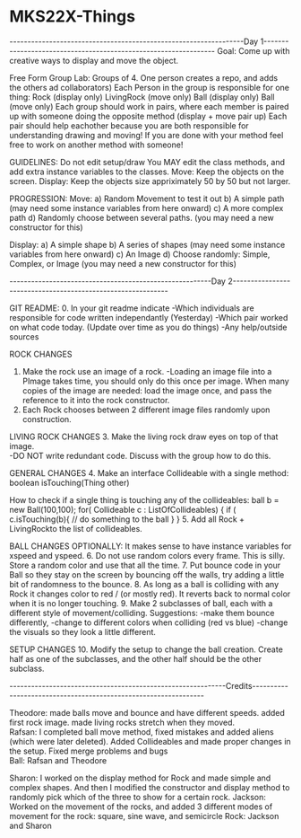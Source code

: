 # MKS22X-Things
-----------------------------------------------------------------Day 1----------------------------------------------------------------
Goal:
    Come up with creative ways to display and move the object.

Free Form Group Lab:
    Groups of 4. One person creates a repo, and adds the others ad collaborators)
    Each Person in the group is responsible for one thing:
        Rock (display only)
        LivingRock (move only)
        Ball (display only)
        Ball (move only)
    Each group should work in pairs, where each member is paired up with someone doing the opposite method (display + move pair up)
    Each pair should help eachother because you are both responsible for understanding drawing and moving!
    If you are done with your method feel free to work on another method with someone!


GUIDELINES:
    Do not edit setup/draw
    You MAY edit the class methods, and add extra instance variables to the classes.
    Move:
        Keep the objects on the screen.
    Display:
        Keep the objects size appriximately 50 by 50 but not larger.

PROGRESSION:
Move:
    a) Random Movement to test it out
    b) A simple path (may need some instance variables from here onward)
    c) A more complex path
    d) Randomly choose between several paths.  (you may need a new constructor for this)

Display:
    a) A simple shape
    b) A series of shapes (may need some instance variables from here onward)
    c) An Image
    d) Choose randomly: Simple, Complex, or Image  (you may need a new constructor for this)

--------------------------------------------------------Day 2------------------------------------------------------------

GIT README:
0. In your git readme indicate
-Which individuals are responsible for code written independantly (Yesterday)
-Which pair worked on what code today. (Update over time as you do things)
-Any help/outside sources

ROCK CHANGES
1. Make the rock use an image of a rock.
    -Loading an image file into a PImage takes time, you should only do this once per image. When many copies of the image are needed: load the image once, and pass the reference to it into the rock constructor.
2. Each Rock chooses between 2 different image files randomly upon construction.

LIVING ROCK CHANGES
3. Make the living rock draw eyes on top of that image.      
    -DO NOT write redundant code. Discuss with the group how to do this.

GENERAL CHANGES
4. Make an interface Collideable with a single method:
    boolean isTouching(Thing other)

How to check if a single thing is touching any of the collideables:
ball b = new Ball(100,100);
for( Collideable c : ListOfCollideables) {
   if ( c.isTouching(b){
        // do something to the ball
    }
}
5. Add all Rock + LivingRockto the list of collideables.

BALL CHANGES
OPTIONALLY: It makes sense to have instance variables for xspeed and yspeed.
6. Do not use random colors every frame. This is silly. Store a random color and use that all the time.
7. Put bounce code in your Ball so they stay on the screen by bouncing off the walls, try adding a little bit of randomness to the bounce.
8. As long as a ball is  colliding with any Rock it changes color to red / (or mostly red). It reverts back to normal color when it is no longer touching.
9. Make 2 subclasses of ball, each with a different style of movement/colliding.
    Suggestions:
    -make them bounce differently,
    -change to different colors when colliding (red vs blue)
    -change the visuals so they look a little different.

SETUP CHANGES
10. Modify the setup to change the ball creation. Create half as one of the subclasses, and the other half should be the other subclass.

------------------------------------------------------------Credits----------------------------------------------------------------

 Theodore: made balls move and bounce and have different speeds. added first rock image. made living rocks stretch when they moved.
 <br>Rafsan: I completed ball move method, fixed mistakes and added aliens (which were later deleted). Added Collideables and made proper changes in the setup. Fixed merge problems and bugs</br>
 Ball: Rafsan and Theodore

 Sharon: I worked on the display method for Rock and made simple and complex shapes. And then I modified the constructor and   display method to randomly pick which of the three to show for a certain rock.
 Jackson: Worked on the movement of the rocks, and added 3 different modes of movement for the rock: square, sine wave, and semicircle
 Rock: Jackson and Sharon
